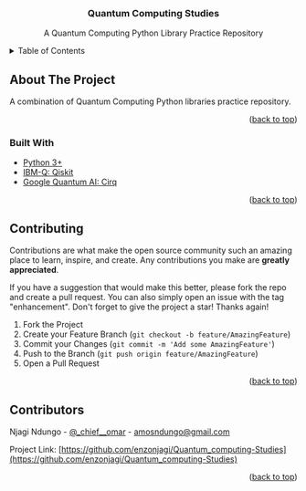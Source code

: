 <div id="top"></div>

<!-- PROJECT LOGO -->
<br />
<div align="center">

  <h3 align="center">Quantum Computing Studies</h3>

  <p align="center">
    A Quantum Computing Python Library Practice Repository
  </p>
</div>

<!-- TABLE OF CONTENTS -->
<details>
  <summary>Table of Contents</summary>
  <ol>
    <li>
      <a href="#about-the-project">About The Project</a>
      <ul>
        <li><a href="#built-with">Built With</a></li>
      </ul>
    </li>
    <li><a href="#contributing">Contributing</a></li>
    <li><a href="#contact">Contributors</a></li>
  </ol>
</details>

<!-- ABOUT THE PROJECT -->

## About The Project

A combination of Quantum Computing Python libraries practice repository.

<p align="right">(<a href="#top">back to top</a>)</p>

### Built With

- [Python 3+](https://www.python.org/)
- [IBM-Q: Qiskit](https://www.ibm.com/quantum-computing/)
- [Google Quantum AI: Cirq](https://quantumai.google/)

<p align="right">(<a href="#top">back to top</a>)</p>

## Contributing

Contributions are what make the open source community such an amazing place to learn, inspire, and create. Any contributions you make are **greatly appreciated**.

If you have a suggestion that would make this better, please fork the repo and create a pull request. You can also simply open an issue with the tag "enhancement".
Don't forget to give the project a star! Thanks again!

1. Fork the Project
2. Create your Feature Branch (`git checkout -b feature/AmazingFeature`)
3. Commit your Changes (`git commit -m 'Add some AmazingFeature'`)
4. Push to the Branch (`git push origin feature/AmazingFeature`)
5. Open a Pull Request

<p align="right">(<a href="#top">back to top</a>)</p>

<!-- LICENSE -->

## Contributors

Njagi Ndungo - [@\_chief\_\_omar](https://twitter.com/_chief__omar) - amosndungo@gmail.com
<br/>

Project Link: [https://github.com/enzonjagi/Quantum_computing-Studies](https://github.com/enzonjagi/Quantum_computing-Studies)

<p align="right">(<a href="#top">back to top</a>)</p>
